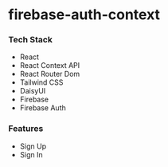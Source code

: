 # firebase-auth-context
### Tech Stack
- React
- React Context API
- React Router Dom
- Tailwind CSS
- DaisyUI
- Firebase
- Firebase Auth
### Features
- Sign Up
- Sign In
